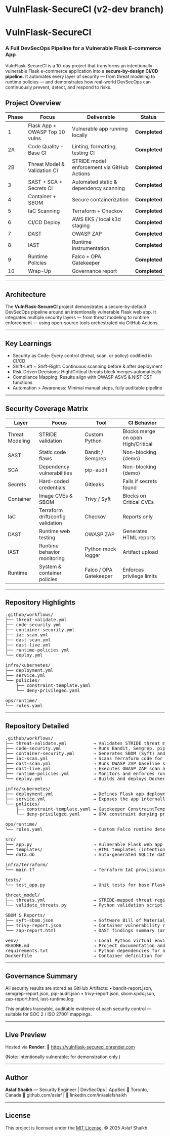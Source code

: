 # VulnFlask-SecureCI (v2-dev branch)
# VulnFlask-SecureCI
### A Full DevSecOps Pipeline for a Vulnerable Flask E-commerce App

VulnFlask-SecureCI is a 10-day project that transforms an intentionally vulnerable Flask e-commerce application into a **secure-by-design CI/CD pipeline.**
It automates every layer of security — from threat modeling to runtime policies — and demonstrates how real-world DevSecOps can continuously prevent, detect, and respond to risks.

## Project Overview

| Phase | Focus | Deliverable | Status |
|-----|--------|-------------|--------|
| 1 | Flask App + OWASP Top 10 vulns | Vulnerable app running locally | **Completed** |
| 2A | Code Quality + Base CI | Linting, formatting, testing CI | **Completed** |
| 2B | Threat Model & Validation CI | STRIDE model enforcement via GitHub Actions | **Completed** |
| 3 | SAST + SCA + Secrets CI | Automated static & dependency scanning | **Completed** |
| 4 | Container + SBOM | Secure containerization | **Completed** |
| 5 | IaC Scanning | Terraform + Checkov | **Completed** |
| 6 | CI/CD Deploy | AWS EKS / local k3d staging | **Completed** |
| 7 | DAST | OWASP ZAP | **Completed** |
| 8 | IAST | Runtime instrumentation | **Completed** |
| 9 | Runtime Policies | Falco + OPA Gatekeeper | **Completed** |
| 10 | Wrap-Up | Governance report | **Completed** |

---
## Architecture

The **VulnFlask-SecureCI** project demonstrates a secure-by-default DevSecOps pipeline around an intentionally vulnerable Flask web app.
It integrates multiple security layers — from threat modeling to runtime enforcement — using open-source tools orchestrated via GitHub Actions.


---

## Key Learnings

- Security as Code: Every control (threat, scan, or policy) codified in CI/CD
- Shift-Left + Shift-Right: Continuous scanning before & after deployment
- Risk-Driven Decisions: High/Critical threats block merges automatically
- Compliance Mapping: Results align with OWASP ASVS & NIST CSF functions
- Automation > Awareness: Minimal manual steps, fully auditable pipeline

---

## Security Coverage Matrix

| Layer | Focus | Tool | CI Behavior |
|--------|--------|------|-------------|
| Threat Modeling | STRIDE validation | Custom Python | Blocks merge on open High/Critical |
| SAST | Static code flaws | Bandit / Semgrep | Non-blocking (demo) |
| SCA | Dependency vulnerabilities | pip-audit | Non-blocking (demo) |
| Secrets | Hard-coded credentials | Gitleaks | Fails if secrets found |
| Container | Image CVEs & SBOM | Trivy / Syft | Blocks on Critical CVEs |
| IaC | Terraform drift/config validation | Checkov | Reports only |
| DAST | Runtime web testing | OWASP ZAP | Generates HTML reports |
| IAST | Runtime behavior monitoring | Python mock logger | Artifact upload |
| Runtime | System & container policies | Falco / OPA Gatekeeper | Enforces privilege limits |

---

## Repository Highlights

<pre>
.github/workflows/
├── threat-validate.yml
├── code-security.yml
├── container-security.yml
├── iac-scan.yml
├── dast-scan.yml
├── dast-live.yml
├── runtime-policies.yml
└── deploy.yml

infra/kubernetes/
├── deployment.yml
├── service.yml
└── policies/
    ├── constraint-template.yaml
    └── deny-privileged.yaml

ops/runtime/
└── rules.yaml
</pre>

---

## Repository Detailed

<pre>
.github/workflows/
├── threat-validate.yml          → Validates STRIDE threat model during CI.
├── code-security.yml            → Runs Bandit, Semgrep, pip-audit, and Gitleaks scans.
├── container-security.yml       → Generates SBOM (Syft) and scans Docker image with Trivy.
├── iac-scan.yml                 → Scans Terraform code for misconfigurations using Checkov.
├── dast-scan.yml                → Runs OWASP ZAP baseline scan locally (containerized target).
├── dast-live.yml                → Executes OWASP ZAP scan against live deployment (Render/Fly.io).
├── runtime-policies.yml         → Monitors and enforces runtime behavior (Falco + OPA Gatekeeper).
└── deploy.yml                   → Builds and deploys Docker image to local K3d or cloud environment.

infra/kubernetes/
├── deployment.yml               → Defines Flask app deployment (replica, container image, ports).
├── service.yml                  → Exposes the app internally via LoadBalancer or NodePort.
└── policies/
    ├── constraint-template.yaml → Gatekeeper ConstraintTemplate for privileged container policy.
    └── deny-privileged.yaml     → OPA constraint denying privileged pods.

ops/runtime/
└── rules.yaml                   → Custom Falco runtime detection rules (shell access, execs, etc).

src/
├── app.py                       → Vulnerable Flask web app (SQLi, XSS, access control flaws).
├── templates/                   → HTML templates (intentionally unsafe rendering).
└── data.db                      → Auto-generated SQLite database for demo purposes.

infra/terraform/
└── main.tf                      → Terraform IaC provisioning sample (S3 + VPC + Subnets).

tests/
└── test_app.py                  → Unit tests for base Flask functionality.

threat_model/
├── threats.yml                  → STRIDE-mapped threat register for validation in CI.
└── validate_threats.py          → Python validation script enforcing “no open High/Critical” risks.

SBOM & Reports/
├── syft-sbom.json               → Software Bill of Materials generated by Syft.
├── trivy-report.json            → Container vulnerability report.
└── zap-report.html              → DAST findings summary (artifact uploaded via CI).

venv/                            → Local Python virtual environment (excluded from CI).
README.md                        → Project documentation and setup guide.
requirements.txt                 → Python dependencies for app and scans.
Dockerfile                       → Container definition for vulnerable Flask app.
</pre>

---

## Governance Summary

All security results are stored as GitHub Artifacts:
	•	bandit-report.json, semgrep-report.json, pip-audit.json
	•	trivy-report.json, sbom.spdx.json, zap-report.html, iast-runtime.log

This enables traceable, auditable evidence of each security control — suitable for SOC 2 / ISO 27001 mappings.

---

## Live Preview

Hosted via **Render**:
🔗 https://vulnflask-secureci.onrender.com

(Note: intentionally vulnerable; for demonstration only.)

---

## Author

**Aslaf Shaikh** — Security Engineer | DevSecOps | AppSec
📍 Toronto, Canada
🔗 github.com/aslaf | 🔗 linkedin.com/in/aslafshaikh

---

## License

This project is licensed under the [MIT License](https://opensource.org/licenses/MIT).
© 2025 Aslaf Shaikh
